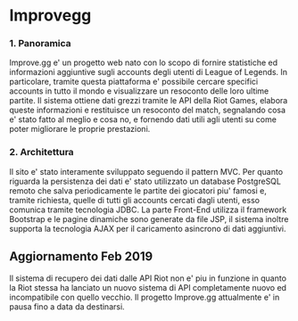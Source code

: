 # Improvegg

### 1. Panoramica
  Improve.gg e' un progetto web nato con lo scopo di fornire statistiche ed informazioni aggiuntive sugli accounts degli utenti di League     of Legends.
  In particolare, tramite questa piattaforma e' possibile cercare specifici accounts in tutto il mondo e visualizzare un resoconto delle
  loro ultime partite.
  Il sistema ottiene dati grezzi tramite le API della Riot Games, elabora queste informazioni e restituisce un resoconto del match, 
  segnalando cosa e' stato fatto al meglio e cosa no, e fornendo dati utili agli utenti su come poter migliorare le proprie prestazioni.

### 2. Architettura
Il sito e' stato interamente sviluppato seguendo il pattern MVC. Per quanto riguarda la persistenza dei dati e' stato utilizzato un database PostgreSQL remoto che salva periodicamente le partite dei giocatori piu' famosi e, tramite richiesta, quelle di tutti gli accounts cercati dagli utenti, esso comunica tramite tecnologia JDBC. La parte Front-End utilizza il framework Bootstrap e le pagine dinamiche sono generate da file JSP, il sistema inoltre supporta la tecnologia AJAX per il caricamento asincrono di dati aggiuntivi.
  
## Aggiornamento Feb 2019
Il sistema di recupero dei dati dalle API Riot non e' piu in funzione in quanto la Riot stessa ha lanciato un nuovo sistema di API completamente nuovo ed incompatibile con quello vecchio. Il progetto Improve.gg attualmente e' in pausa fino a data da destinarsi.

